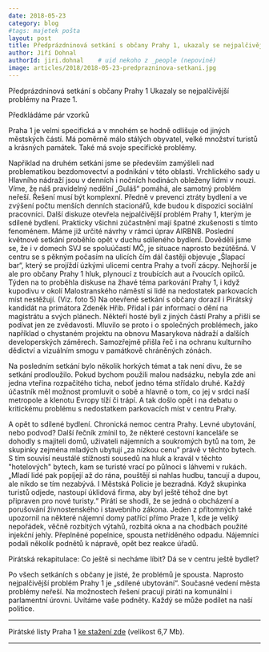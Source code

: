 ```yaml
---
date: 2018-05-23
category: blog
#tags: majetek pošta
layout: post
title: Předprázdninová setkání s občany Prahy 1, ukazaly se nejpalčivější problémy na Praze 1
author: Jiří Dohnal
authorId: jiri.dohnal    # uid nekoho z _people (nepoviné)
image: articles/2018/2018-05-23-predprazninova-setkani.jpg
---
```


Předprázdninová setkání s občany Prahy 1
Ukazaly se nejpalčivější problémy na Praze 1. 
 
Předkládáme pár vzorků

Praha 1 je velmi specifická a v mnohém se hodně odlišuje od jiných městských částí. Má poměrně málo stálých obyvatel, velké množství turistů a krásných památek. Také má svoje specifické problémy. 

Napřiklad na druhém setkání  jsme se především zamýšleli nad problematikou bezdomovectví a podnikání v této oblasti. Vrchlického sady u Hlavního nádraží jsou v denních i nočních hodinách obleženy lidmi v nouzi. Víme, že náš pravidelný nedělní „Guláš“ pomáhá, ale samotný problém neřeší. Řešení musí být komplexní. Předně v prevenci ztráty bydlení a ve zvýšení počtu menších denních stacionářů, kde budou k dispozici sociální pracovníci. 
 Další diskuze otevřela nejpalčivější problém Prahy 1, kterým je sdílené bydlení. Prakticky všichni zúčastnění mají špatné zkušenosti s tímto fenoménem. Máme již určité návrhy v rámci úprav AIRBNB. 
  Poslední květnové setkání proběhlo opět v duchu sdíleného bydlení. Dověděli jsme se, že i v domech SVJ se spoluúčastí MČ, je situace naprosto bezútěšná. 
  V centru se s pěkným počasím na ulicích čím dál častěji objevuje „Šlapací bar“, který se projíždí úzkými ulicemi centra Prahy a tvoří zácpy. Nejhorší je ale pro občany Prahy 1 hluk, plynoucí z troubících aut a řvoucích opilců.
Týden na to  proběhla diskuse na žhavé téma parkování Prahy 1, i když kupodivu v okolí Malostranského náměstí si lidé na nedostatek parkovacích míst nestěžují. (Viz. foto 5) 
Na otevřené setkání s občany dorazil i Pirátský kandidát na primátora Zdeněk Hřib. Přidal i pár informací o dění na magistrátu a svých plánech. 
Někteří hosté byli z jiných částí Prahy a přišli se podívat jen ze zvědavosti. Mluvilo se proto i o společných problémech, jako například o chystaném projektu na obnovu Masarykova nádraží a dalších developerských záměrech. 
Samozřejmě přišla řeč i na ochranu kulturního dědictví a vizuálním smogu v památkově chráněných zónách. 

Na posledním setkání bylo několik horkých témat  a tak není divu, že se setkání prodloužilo. Pokud bychom použili malou nadsázku, nebyla zde ani jedna vteřina rozpačitého ticha, neboť jedno téma střídalo druhé. 
Každý účastník měl možnost promluvit o sobě a hlavně o tom, co jej v srdci naší metropole a klenotu Evropy tíží či trápí. A tak došlo opět i na debatu o kritickému problému s nedostatkem parkovacích míst v centru Prahy.

A opět to sdílené bydlení. Chronická nemoc centra Prahy. Levné ubytování, nebo podvod?
Další řečník zmínil to, že některé cestovní kanceláře se dohodly s majiteli domů, uživateli nájemních a soukromých bytů na tom, že skupinky zejména mladých ubytují „za nízkou cenu" právě v těchto bytech. S tím souvisí neustálé stížnosti sousedů na hluk a kravál v těchto "hotelových" bytech, kam se turisté vrací po půlnoci s láhvemi v rukách. „Mladí lidé pak popíjejí až do rána, pouštějí si nahlas hudbu, tancují a dupou, ale nikdo se tím nezabývá. I  Městská Policie je bezradná.                                                                                                     Když skupinka turistů odjede, nastoupí úklidová firma, aby byl ještě téhož dne byt připraven pro nové turisty.“ 
Piráti se shodli, že se jedná o obcházení a porušování živnostenského i stavebního zákona.
Jeden z přítomných také upozornil na některé nájemní domy patřící přímo Praze 1, kde je veliký nepořádek, věčně rozbitých výtahů, rozbitá okna a na chodbách použité injekční jehly. Přeplněné popelnice, spousta netříděného odpadu. Nájemníci podali několik podnětů k nápravě, opět bez reakce úřadů. 

Pirátská rekapitulace: Co ještě si necháme líbit? Dá se v centru ještě bydlet?

Po všech setkáních s občany je jisté, že problémů je spousta. Naprosto nejpalčivější problém Prahy 1 je „sdílené ubytování“. Současné vedení města problémy neřeší. Na možnostech řešení pracují piráti na komunální i parlamentní úrovni. Uvítáme vaše podněty. Každý se může podílet na naší politice.


---

Pirátské listy Praha 1 [ke stažení zde](/assets/pdf/2018-09-19-praha-1.pdf) (velikost 6,7 Mb).

- - -
